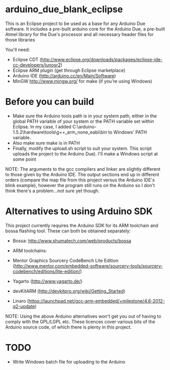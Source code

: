 arduino_due_blank_eclipse
=========================

This is an Eclipse project to be used as a base for any Arduino Due
software. It includes a pre-built arduino core for the Arduino Due,
a pre-built Atmel library for the Due's processor and all necessary
header files for those libraries

You'll need:

- Eclipse CDT 
  (http://www.eclipse.org/downloads/packages/eclipse-ide-cc-developers/junosr2)
- Eclipse ARM plugin (get through Eclipse marketplace)
- Arduino IDE (http://arduino.cc/en/Main/Software)
- MinGW  http://www.mingw.org/ for make (if you're using Windows)


Before you can build
====================
- Make sure the Arduino tools path is in your system path, either in the global
  PATH variable of your system or the PATH variable set within Eclipse. In my 
  case, I added C:\arduino-1.5.2\hardware\tools\g++_arm_none_eabi\bin to 
  Windows' PATH variable.
- Also make sure make is in PATH
- Finally, modify the upload.sh script to suit your system. This script 
  uploads the project to the Arduino Due). I'll make a Windows script 
  at some point
  
NOTE:
The arguments to the gcc compilers and linker are slightly different to those
given by the Arduino IDE. The output sections end up in different orders
(compare the map file from this project versus the Arduino IDE's blink 
example), however the program still runs on the Arduino so I don't think 
there's a problem...not sure yet though.


Alternatives to using Arduino SDK
=================================

This project currently requires the Arduino SDK for its ARM toolchain and 
bossa flashing tool. These can both be obtained separately:

- Bossa: http://www.shumatech.com/web/products/bossa

- ARM toolchains:
 - Mentor Graphics Sourcery CodeBench Lite Edition
   (http://www.mentor.com/embedded-software/sourcery-tools/sourcery-codebench/editions/lite-edition/)
 - Yagarto (http://www.yagarto.de/)
 - devKitARM (http://devkitpro.org/wiki/Getting_Started)
 - Linaro (https://launchpad.net/gcc-arm-embedded/+milestone/4.6-2012-q2-update)

NOTE:
Using the above Arduino alternatives won't get you out of having to comply 
with the GPL/LGPL etc. These licences cover various bits of the Arduino source
code, of which there is plenty in this project.


TODO
====

- Write Windows batch file for uploading to the Arduino

